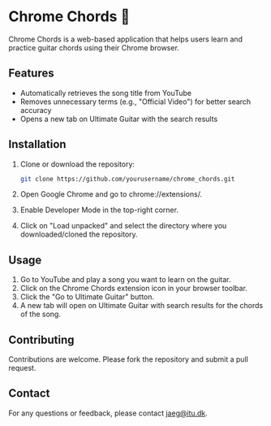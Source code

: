 # Chrome Chords 🎸

Chrome Chords is a web-based application that helps users learn and practice guitar chords using their Chrome browser.

## Features
- Automatically retrieves the song title from YouTube
- Removes unnecessary terms (e.g., "Official Video") for better search accuracy
- Opens a new tab on Ultimate Guitar with the search results

## Installation

1. Clone or download the repository:
    ```sh
    git clone https://github.com/yourusername/chrome_chords.git
    ```
2. Open Google Chrome and go to chrome://extensions/.

3. Enable Developer Mode in the top-right corner.

4. Click on "Load unpacked" and select the directory where you downloaded/cloned the repository.


## Usage

1. Go to YouTube and play a song you want to learn on the guitar.
2. Click on the Chrome Chords extension icon in your browser toolbar.
3. Click the "Go to Ultimate Guitar" button.
4. A new tab will open on Ultimate Guitar with search results for the chords of the song.

## Contributing

Contributions are welcome. Please fork the repository and submit a pull request.


## Contact

For any questions or feedback, please contact jaeg@itu.dk.
